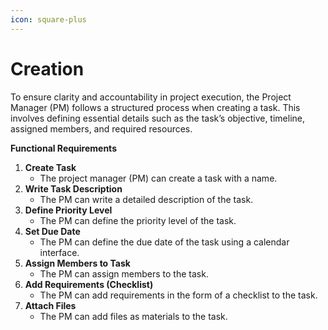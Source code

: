 ```yaml
---
icon: square-plus
---
```


# Creation

To ensure clarity and accountability in project execution, the Project Manager (PM) follows a structured process when creating a task. This involves defining essential details such as the task’s objective, timeline, assigned members, and required resources.

**Functional Requirements**

1. **Create Task**
   * The project manager (PM) can create a task with a name.
2. **Write Task Description**
   * The PM can write a detailed description of the task.
3. **Define Priority Level**
   * The PM can define the priority level of the task.
4. **Set Due Date**
   * The PM can define the due date of the task using a calendar interface.
5. **Assign Members to Task**
   * The PM can assign members to the task.
6. **Add Requirements (Checklist)**
   * The PM can add requirements in the form of a checklist to the task.
7. **Attach Files**
   * The PM can add files as materials to the task.
